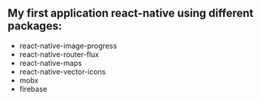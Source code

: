 ## My first application react-native using different packages:
* react-native-image-progress
* react-native-router-flux
* react-native-maps
* react-native-vector-icons
* mobx
* firebase
